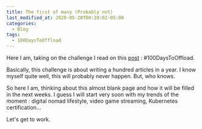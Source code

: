 ```yaml
---
title: The first of many (Probably not)
last_modified_at: 2020-05-20T00:20:02-05:00
categories:
  - Blog
tags:
  - 100DaysToOffload
---
```


Here I am, taking on the challenge I read on this [post](https://100daystooffload.com/) : #100DaysToOffload.

Basically, this challenge is about writing a hundred articles in a year. I know myself quite well, this will probably never happen. But, who knows.

So here I am, thinking about this almost blank page and how it will be filled in the next weeks. I guess I will start very soon with my trends of the moment : digital nomad lifestyle, video game streaming, Kubernetes certification...

Let's get to work.